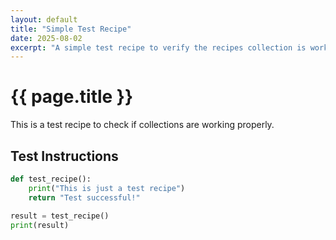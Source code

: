 ```yaml
---
layout: default
title: "Simple Test Recipe"
date: 2025-08-02
excerpt: "A simple test recipe to verify the recipes collection is working."
---
```


# {{ page.title }}

This is a test recipe to check if collections are working properly.

## Test Instructions

```python
def test_recipe():
    print("This is just a test recipe")
    return "Test successful!"

result = test_recipe()
print(result)
```
